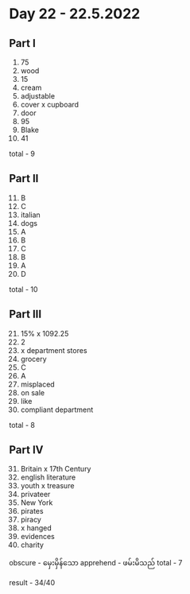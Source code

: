 # Day 22 - 22.5.2022

## Part I

1. 75
2. wood
3. 15
4. cream
5. adjustable
6. cover x cupboard
7. door
8. 95
9. Blake
10. 41

total - 9

## Part II

11. B
12. C
13. italian
14. dogs
15. A
16. B
17. C
18. B
19. A
20. D

total - 10

## Part III

21. 15% x 1092.25
22. 2
23. x department stores
24. grocery
25. C
26. A
27. misplaced
28. on sale
29. like
30. compliant department

total - 8

## Part IV

31. Britain x 17th Century
32. english literature
33. youth x treasure
34. privateer
35. New York
36. pirates
37. piracy
38. x hanged
39. evidences
40. charity

obscure - မှေးမှိန်သော
apprehend - ဖမ်းမိသည်
total - 7

result - 34/40
